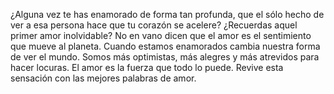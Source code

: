 ¿Alguna vez te has enamorado de forma tan profunda, que el sólo hecho de ver a esa persona hace que tu corazón se acelere? ¿Recuerdas aquel primer amor inolvidable? No en vano dicen que el amor es el sentimiento que mueve al planeta.
Cuando estamos enamorados cambia nuestra forma de ver el mundo.
Somos más optimistas, más alegres y más atrevidos para hacer locuras.
El amor es la fuerza que todo lo puede.
Revive esta sensación con las mejores palabras de amor.